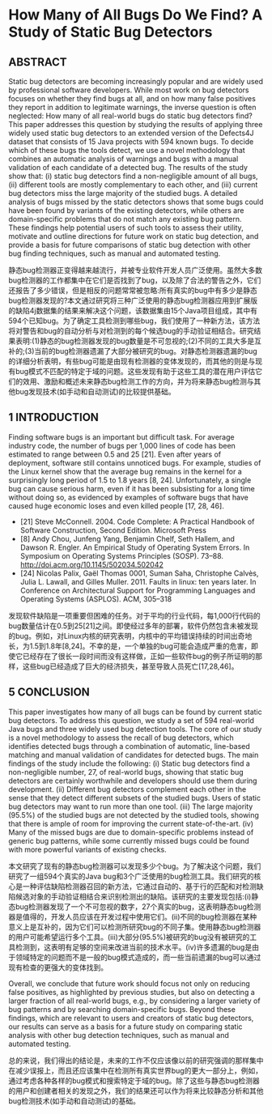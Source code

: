 # How Many of All Bugs Do We Find? A Study of Static Bug Detectors

## ABSTRACT

Static bug detectors are becoming increasingly popular and are widely used by professional software developers. While most work on bug detectors focuses on whether they find bugs at all, and on how many false positives they report in addition to legitimate warnings, the inverse question is often neglected: How many of all real-world bugs do static bug detectors find? This paper addresses this question by studying the results of applying three widely used static bug detectors to an extended version of the Defects4J dataset that consists of 15 Java projects with 594 known bugs. To decide which of these bugs the tools detect, we use a novel methodology that combines an automatic analysis of warnings and bugs with a manual validation of each candidate of a detected bug. The results of the study show that: (i) static bug detectors find a non-negligible amount of all bugs, (ii) different tools are mostly complementary to each other, and (iii) current bug detectors miss the large majority of the studied bugs. A detailed analysis of bugs missed by the static detectors shows that some bugs could have been found by variants of the existing detectors, while others are domain-specific problems that do not match any existing bug pattern. These findings help potential users of such tools to assess their utility, motivate and outline directions for future work on static bug detection, and provide a basis for future comparisons of static bug detection with other bug finding techniques, such as manual and automated testing.

静态bug检测器正变得越来越流行，并被专业软件开发人员广泛使用。虽然大多数bug检测器的工作都集中在它们是否找到了bug，以及除了合法的警告之外，它们还报告了多少错误，但是相反的问题常常被忽略:所有真实的bug中有多少是静态bug检测器发现的?本文通过研究将三种广泛使用的静态bug检测器应用到扩展版的缺陷4j数据集的结果来解决这个问题，该数据集由15个Java项目组成，其中有594个已知bug。为了确定工具检测到哪些bug，我们使用了一种新方法，该方法将对警告和bug的自动分析与对检测到的每个候选bug的手动验证相结合。研究结果表明:(1)静态的bug检测器发现的bug数量是不可忽视的;(2)不同的工具大多是互补的;(3)当前的bug检测器遗漏了大部分被研究的bug。对静态检测器遗漏的bug的详细分析表明，有些bug可能是由现有检测器的变体发现的，而其他的则是与现有bug模式不匹配的特定于域的问题。这些发现有助于这些工具的潜在用户评估它们的效用、激励和概述未来静态bug检测工作的方向，并为将来静态bug检测与其他bug发现技术(如手动和自动测试)的比较提供基础。

## 1 INTRODUCTION

Finding software bugs is an important but difficult task. For average industry code, the number of bugs per 1,000 lines of code has been estimated to range between 0.5 and 25 [21]. Even after years of deployment, software still contains unnoticed bugs. For example, studies of the Linux kernel show that the average bug remains in the kernel for a surprisingly long period of 1.5 to 1.8 years [8, 24]. Unfortunately, a single bug can cause serious harm, even if it has been subsisting for a long time without doing so, as evidenced by examples of software bugs that have caused huge economic loses and even killed people [17, 28, 46].

- [21] Steve McConnell. 2004. Code Complete: A Practical Handbook of Software Construction, Second Edition. Microsoft Press
- [8] Andy Chou, Junfeng Yang, Benjamin Chelf, Seth Hallem, and Dawson R. Engler.
An Empirical Study of Operating System Errors. In Symposium on Operating Systems Principles (SOSP). 73–88. http://doi.acm.org/10.1145/502034.502042
- [24] Nicolas Palix, Gaël Thomas 0001, Suman Saha, Christophe Calvès, Julia L. Lawall, and Gilles Muller. 2011. Faults in linux: ten years later. In Conference on Architectural Support for Programming Languages and Operating Systems (ASPLOS). ACM, 305–318

发现软件缺陷是一项重要但困难的任务。对于平均的行业代码，每1,000行代码的bug数量估计在0.5到25[21]之间。即使经过多年的部署，软件仍然包含未被发现的bug。例如，对Linux内核的研究表明，内核中的平均错误持续的时间出奇地长，为1.5到1.8年[8,24]。不幸的是，一个单独的bug可能会造成严重的危害，即使它已经存在了很长一段时间而没有这样做，正如一些软件bug的例子所证明的那样，这些bug已经造成了巨大的经济损失，甚至导致人员死亡[17,28,46]。

## 5 CONCLUSION

This paper investigates how many of all bugs can be found by current static bug detectors. To address this question, we study a set of 594 real-world Java bugs and three widely used bug detection tools. The core of our study is a novel methodology to assess the recall of bug detectors, which identifies detected bugs through a combination of automatic, line-based matching and manual validation of candidates for detected bugs. The main findings of the study include the following: (i) Static bug detectors find a non-negligible number, 27, of real-world bugs, showing that static bug detectors are certainly worthwhile and developers should use them during development. (ii) Different bug detectors complement each other in the sense that they detect different subsets of the studied bugs. Users of static bug detectors may want to run more than one tool. (iii) The large majority (95.5%) of the studied bugs are not detected by the studied tools, showing that there is ample of room for improving the current state-of-the-art. (iv) Many of the missed bugs are due to domain-specific problems instead of generic bug patterns, while some currently missed bugs could be found with more powerful variants of existing checks.

本文研究了现有的静态bug检测器可以发现多少个bug。为了解决这个问题，我们研究了一组594个真实的Java bug和3个广泛使用的bug检测工具。我们研究的核心是一种评估缺陷检测器召回的新方法，它通过自动的、基于行的匹配和对检测缺陷候选对象的手动验证相结合来识别检测出的缺陷。该研究的主要发现包括:(i)静态bug检测器发现了一个不可忽视的数字，27个真实的bug，这表明静态bug检测器是值得的，开发人员应该在开发过程中使用它们。(ii)不同的bug检测器在某种意义上是互补的，因为它们可以检测所研究bug的不同子集。使用静态bug检测器的用户可能希望运行多个工具。(iii)大部分(95.5%)被研究的bug没有被研究的工具检测到，这表明有足够的空间来改进当前的技术水平。(iv)许多遗漏的bug是由于领域特定的问题而不是一般的bug模式造成的，而一些当前遗漏的bug可以通过现有检查的更强大的变体找到。

Overall, we conclude that future work should focus not only on reducing false positives, as highlighted by previous studies, but also on detecting a larger fraction of all real-world bugs, e.g., by considering a larger variety of bug patterns and by searching domain-specific bugs. Beyond these findings, which are relevant to users and creators of static bug detectors, our results can serve as a basis for a future study on comparing static analysis with other bug detection techniques, such as manual and automated testing.

总的来说，我们得出的结论是，未来的工作不仅应该像以前的研究强调的那样集中在减少误报上，而且还应该集中在检测所有真实世界bug的更大一部分上，例如，通过考虑各种各样的bug模式和搜索特定于域的bug。除了这些与静态bug检测器的用户和创建者相关的发现之外，我们的结果还可以作为将来比较静态分析和其他bug检测技术(如手动和自动测试)的基础。
